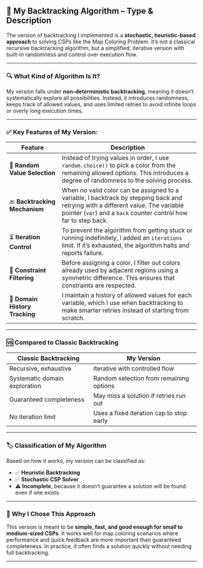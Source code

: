 ## 🧠 My Backtracking Algorithm – Type & Description

The version of backtracking I implemented is a **stochastic, heuristic-based approach** to solving CSPs like the Map Coloring Problem. It’s not a classical recursive backtracking algorithm, but a simplified, iterative version with built-in randomness and control over execution flow.

---

### 🔍 What Kind of Algorithm Is It?

My version falls under **non-deterministic backtracking**, meaning it doesn’t systematically explore all possibilities. Instead, it introduces randomness, keeps track of allowed values, and uses limited retries to avoid infinite loops or overly long execution times.

---

### ✅ Key Features of My Version:

| Feature | Description |
|--------|-------------|
| 🎲 **Random Value Selection** | Instead of trying values in order, I use `random.choice()` to pick a color from the remaining allowed options. This introduces a degree of randomness to the solving process. |
| 🔙 **Backtracking Mechanism** | When no valid color can be assigned to a variable, I backtrack by stepping back and retrying with a different value. The variable pointer (`var`) and a `back` counter control how far to step back. |
| ⏳ **Iteration Control** | To prevent the algorithm from getting stuck or running indefinitely, I added an `iterations` limit. If it’s exhausted, the algorithm halts and reports failure. |
| 🚫 **Constraint Filtering** | Before assigning a color, I filter out colors already used by adjacent regions using a symmetric difference. This ensures that constraints are respected. |
| 🧠 **Domain History Tracking** | I maintain a history of allowed values for each variable, which I use when backtracking to make smarter retries instead of starting from scratch. |

---

### 🆚 Compared to Classic Backtracking

| Classic Backtracking | My Version |
|----------------------|------------|
| Recursive, exhaustive | Iterative with controlled flow |
| Systematic domain exploration | Random selection from remaining options |
| Guaranteed completeness | May miss a solution if retries run out |
| No iteration limit | Uses a fixed iteration cap to stop early |

---

### 🏷️ Classification of My Algorithm

Based on how it works, my version can be classified as:

- ✅ **Heuristic Backtracking**
- ✅ **Stochastic CSP Solver**
- ⚠️ **Incomplete**, because it doesn’t guarantee a solution will be found even if one exists.

---

### 🚀 Why I Chose This Approach

This version is meant to be **simple, fast, and good enough for small to medium-sized CSPs**. It works well for map coloring scenarios where performance and quick feedback are more important than guaranteed completeness. In practice, it often finds a solution quickly without needing full backtracking.

---
